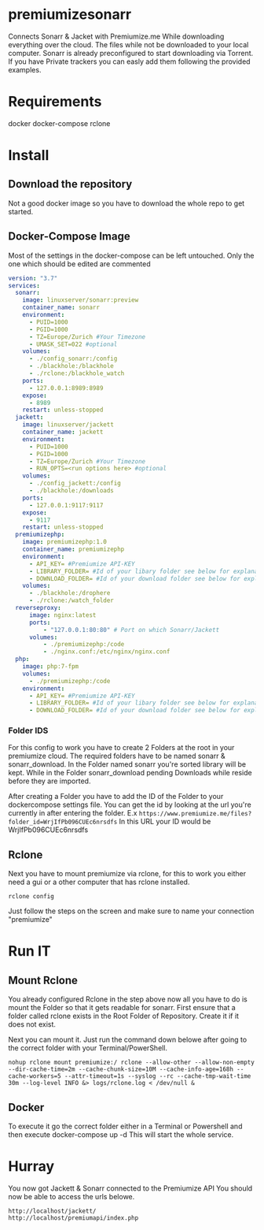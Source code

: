 # premiumizesonarr

Connects Sonarr & Jacket with Premiumize.me
While downloading everything over the cloud. The files while not be downloaded to your local computer.
Sonarr is already preconfigured to start downloading via Torrent. If you have Private trackers you can easly add them following the provided examples.

# Requirements

docker
docker-compose
rclone



# Install

## Download the repository
Not a good docker image so you have to download the whole repo to get started.


## Docker-Compose Image

Most of the settings in the docker-compose can be left untouched.
Only the one which should be edited are commented
```yaml
version: "3.7"
services:
  sonarr:
    image: linuxserver/sonarr:preview
    container_name: sonarr
    environment:
      - PUID=1000
      - PGID=1000
      - TZ=Europe/Zurich #Your Timezone
      - UMASK_SET=022 #optional
    volumes:
      - ./config_sonarr:/config
      - ./blackhole:/blackhole
      - ./rclone:/blackhole_watch
    ports:
      - 127.0.0.1:8989:8989
    expose: 
      - 8989
    restart: unless-stopped
  jackett:
    image: linuxserver/jackett
    container_name: jackett
    environment:
      - PUID=1000
      - PGID=1000
      - TZ=Europe/Zurich #Your Timezone
      - RUN_OPTS=<run options here> #optional
    volumes:
      - ./config_jackett:/config
      - ./blackhole:/downloads
    ports:
      - 127.0.0.1:9117:9117
    expose:
      - 9117
    restart: unless-stopped
  premiumizephp:
    image: premiumizephp:1.0
    container_name: premiumizephp
    environment: 
      - API_KEY= #Premiumize API-KEY
      - LIBRARY_FOLDER= #Id of your libary folder see below for explanation
      - DOWNLOAD_FOLDER= #Id of your download folder see below for explanation
    volumes:
      - ./blackhole:/drophere
      - ./rclone:/watch_folder
  reverseproxy:
      image: nginx:latest
      ports:
          - "127.0.0.1:80:80" # Port on which Sonarr/Jackett
      volumes:
          - ./premiumizephp:/code
          - ./nginx.conf:/etc/nginx/nginx.conf
  php:
    image: php:7-fpm
    volumes:
      - ./premiumizephp:/code
    environment: 
      - API_KEY= #Premiumize API-KEY
      - LIBRARY_FOLDER= #Id of your libary folder see below for explanation
      - DOWNLOAD_FOLDER= #Id of your download folder see below for explanation
```
### Folder IDS
For this config to work you have to create 2 Folders at the root in your premiumize cloud.
The required folders have to be named sonarr & sonarr_download.
In the Folder named sonarr you're sorted library will be kept. While in the Folder sonarr_download pending Downloads while reside before they are imported.

After creating a Folder you have to add the ID of the Folder to your dockercompose settings file.
You can get the id by looking at the url you're currently in after entering the folder.
E.x
```https://www.premiumize.me/files?folder_id=WrjIfPb096CUEc6nrsdfs```
In this URL your ID would be WrjIfPb096CUEc6nrsdfs

## Rclone

Next you have to mount premiumize via rclone, for this to work you either need a gui or a other computer that has rclone installed.
```
rclone config
```
Just follow the steps on the screen and make sure to name your connection "premiumize"

# Run IT
## Mount Rclone
You already configured Rclone in the step above now all you have to do is mount the Folder so that it gets readable for sonarr. First ensure that a folder called rclone exists in the Root Folder of Repository. Create it if it does not exist.

Next you can mount it. Just run the command down belowe after going to the correct folder with your Terminal/PowerShell.
```
nohup rclone mount premiumize:/ rclone --allow-other --allow-non-empty --dir-cache-time=2m --cache-chunk-size=10M --cache-info-age=168h --cache-workers=5 --attr-timeout=1s --syslog --rc --cache-tmp-wait-time 30m --log-level INFO &> logs/rclone.log < /dev/null &
```

## Docker
To execute it go the correct folder either in a Terminal or Powershell and then execute docker-compose up -d
This will start the whole service.

# Hurray

You now got Jackett & Sonarr connected to the Premiumize API
You should now be able to access the urls belowe.
```
http://localhost/jackett/
http://localhost/premiumapi/index.php
```
